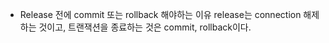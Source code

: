 - Release 전에 commit 또는 rollback 해야하는 이유
  release는 connection 해제하는 것이고, 트랜잭션을 종료하는 것은 commit, rollback이다.
